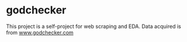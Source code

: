 # godchecker
This project is a self-project for web scraping and EDA. Data acquired is from www.godchecker.com
